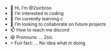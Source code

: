 - 👋 Hi, I’m @2sicbroo
- 👀 I’m interested in  coding
- 🌱 I’m currently learning c
- 💞️ I’m looking to collaborate on  future projects
- 📫 How to reach me  discord
- 😄 Pronouns: ... 2sic
- ⚡ Fun fact: ... No idea what m doing

<!---
2sicbroo/2sicbroo is a ✨ special ✨ repository because its `README.md` (this file) appears on your GitHub profile.
You can click the Preview link to take a look at your changes.
--->
